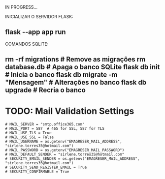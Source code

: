 IN PROGRESS...

INICIALIZAR O SERVIDOR FLASK:

flask --app app run
---

COMANDOS SQLITE:

rm -rf migrations               # Remove as migrações
rm database.db                  # Apaga o banco SQLite
flask db init                   # Inicia o banco
flask db migrate -m "Mensagem"  # Alterações no banco
flask db upgrade                # Recria o banco
---

# TODO: Mail Validation Settings
    # MAIL_SERVER = "smtp.office365.com"
    # MAIL_PORT = 587  # 465 for SSL, 587 for TLS
    # MAIL_USE_TLS = True
    # MAIL_USE_SSL = False
    # MAIL_USERNAME = os.getenv("EMAGRESER_MAIL_ADDRESS", "sirlene.torres35@hotmail.com")
    # MAIL_PASSWORD = os.getenv("EMAGRESER_MAIL_PASSWORD")
    # MAIL_DEFAULT_SENDER = "sirlene.torres35@hotmail.com"
    # SECURITY_EMAIL_SENDER = os.getenv("EMAGRESER_MAIL_ADDRESS", "sirlene.torres35@hotmail.com")
    # SECURITY_SEND_REGISTER_EMAIL = True
    # SECURITY_CONFIRMABLE = True
